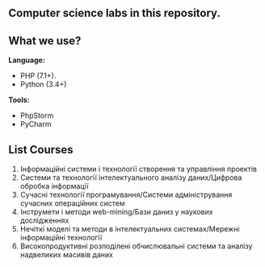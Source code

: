 Computer science labs in this repository.
-

What we use?
-
**Language:**
- PHP (7.1+).
- Python (3.4+)

**Tools:**
- PhpStorm
- PyCharm

List Courses
-
1. Інформаційні системи і технології створення та управління проектів
2. Системи та технології інтелектуального аналізу даних/Цифрова обробка інформації
3. Сучасні технології програмування/Системи адміністрування сучасних операційних систем
4. Інструмети і методи web-mining/Бази даниз у наукових дослідженнях
5. Нечіткі моделі та методи в інтелектуальних системах/Мережні інформаційні технології
6. Високопродуктивні розподілені обчислювальні системи та аналізу надвеликих масивів даних

